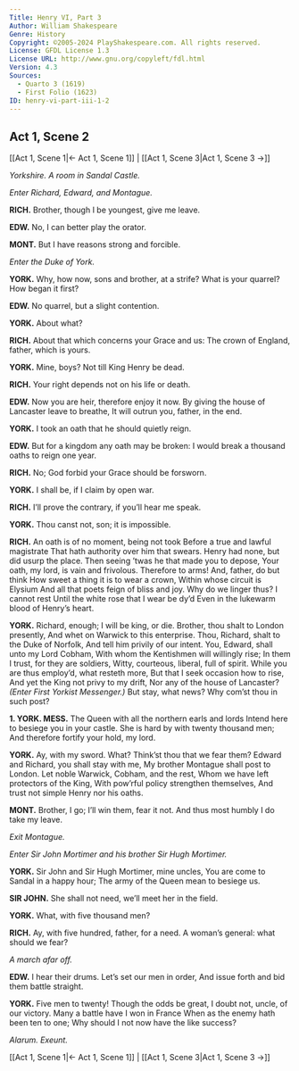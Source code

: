 ```yaml
---
Title: Henry VI, Part 3
Author: William Shakespeare
Genre: History
Copyright: ©2005-2024 PlayShakespeare.com. All rights reserved.
License: GFDL License 1.3
License URL: http://www.gnu.org/copyleft/fdl.html
Version: 4.3
Sources:
  - Quarto 3 (1619)
  - First Folio (1623)
ID: henry-vi-part-iii-1-2
---
```


## Act 1, Scene 2
[[Act 1, Scene 1|← Act 1, Scene 1]] | [[Act 1, Scene 3|Act 1, Scene 3 →]]

*Yorkshire. A room in Sandal Castle.*

*Enter Richard, Edward, and Montague.*

**RICH.**
Brother, though I be youngest, give me leave.

**EDW.**
No, I can better play the orator.

**MONT.**
But I have reasons strong and forcible.

*Enter the Duke of York.*

**YORK.**
Why, how now, sons and brother, at a strife?
What is your quarrel? How began it first?

**EDW.**
No quarrel, but a slight contention.

**YORK.**
About what?

**RICH.**
About that which concerns your Grace and us:
The crown of England, father, which is yours.

**YORK.**
Mine, boys? Not till King Henry be dead.

**RICH.**
Your right depends not on his life or death.

**EDW.**
Now you are heir, therefore enjoy it now.
By giving the house of Lancaster leave to breathe,
It will outrun you, father, in the end.

**YORK.**
I took an oath that he should quietly reign.

**EDW.**
But for a kingdom any oath may be broken:
I would break a thousand oaths to reign one year.

**RICH.**
No; God forbid your Grace should be forsworn.

**YORK.**
I shall be, if I claim by open war.

**RICH.**
I’ll prove the contrary, if you’ll hear me speak.

**YORK.**
Thou canst not, son; it is impossible.

**RICH.**
An oath is of no moment, being not took
Before a true and lawful magistrate
That hath authority over him that swears.
Henry had none, but did usurp the place.
Then seeing ’twas he that made you to depose,
Your oath, my lord, is vain and frivolous.
Therefore to arms! And, father, do but think
How sweet a thing it is to wear a crown,
Within whose circuit is Elysium
And all that poets feign of bliss and joy.
Why do we linger thus? I cannot rest
Until the white rose that I wear be dy’d
Even in the lukewarm blood of Henry’s heart.

**YORK.**
Richard, enough; I will be king, or die.
Brother, thou shalt to London presently,
And whet on Warwick to this enterprise.
Thou, Richard, shalt to the Duke of Norfolk,
And tell him privily of our intent.
You, Edward, shall unto my Lord Cobham,
With whom the Kentishmen will willingly rise;
In them I trust, for they are soldiers,
Witty, courteous, liberal, full of spirit.
While you are thus employ’d, what resteth more,
But that I seek occasion how to rise,
And yet the King not privy to my drift,
Nor any of the house of Lancaster?
*(Enter First Yorkist Messenger.)*
But stay, what news? Why com’st thou in such post?

**1. YORK. MESS.**
The Queen with all the northern earls and lords
Intend here to besiege you in your castle.
She is hard by with twenty thousand men;
And therefore fortify your hold, my lord.

**YORK.**
Ay, with my sword. What? Think’st thou that we fear them?
Edward and Richard, you shall stay with me,
My brother Montague shall post to London.
Let noble Warwick, Cobham, and the rest,
Whom we have left protectors of the King,
With pow’rful policy strengthen themselves,
And trust not simple Henry nor his oaths.

**MONT.**
Brother, I go; I’ll win them, fear it not.
And thus most humbly I do take my leave.

*Exit Montague.*

*Enter Sir John Mortimer and his brother Sir Hugh Mortimer.*

**YORK.**
Sir John and Sir Hugh Mortimer, mine uncles,
You are come to Sandal in a happy hour;
The army of the Queen mean to besiege us.

**SIR JOHN.**
She shall not need, we’ll meet her in the field.

**YORK.**
What, with five thousand men?

**RICH.**
Ay, with five hundred, father, for a need.
A woman’s general: what should we fear?

*A march afar off.*

**EDW.**
I hear their drums. Let’s set our men in order,
And issue forth and bid them battle straight.

**YORK.**
Five men to twenty! Though the odds be great,
I doubt not, uncle, of our victory.
Many a battle have I won in France
When as the enemy hath been ten to one;
Why should I not now have the like success?

*Alarum. Exeunt.*

[[Act 1, Scene 1|← Act 1, Scene 1]] | [[Act 1, Scene 3|Act 1, Scene 3 →]]